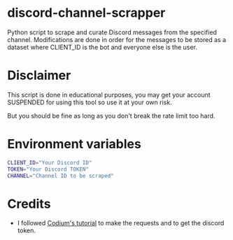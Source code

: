 # discord-channel-scrapper
Python script to scrape and curate Discord messages from the specified channel. Modifications are done in order for the messages to be stored as a dataset where CLIENT_ID is the bot and everyone else is the user.

# Disclaimer
This script is done in educational purposes, you may get your account SUSPENDED for using this tool so use it at your own risk.

But you should be fine as long as you don't break the rate limit too hard.

# Environment variables

```bash
CLIENT_ID="Your Discord ID"
TOKEN="Your Discord TOKEN"
CHANNEL="Channel ID to be scraped"
```

# Credits

- I followed [Codium's tutorial](https://www.youtube.com/watch?v=xh28F6f-Cds) to make the requests and to get the discord token.